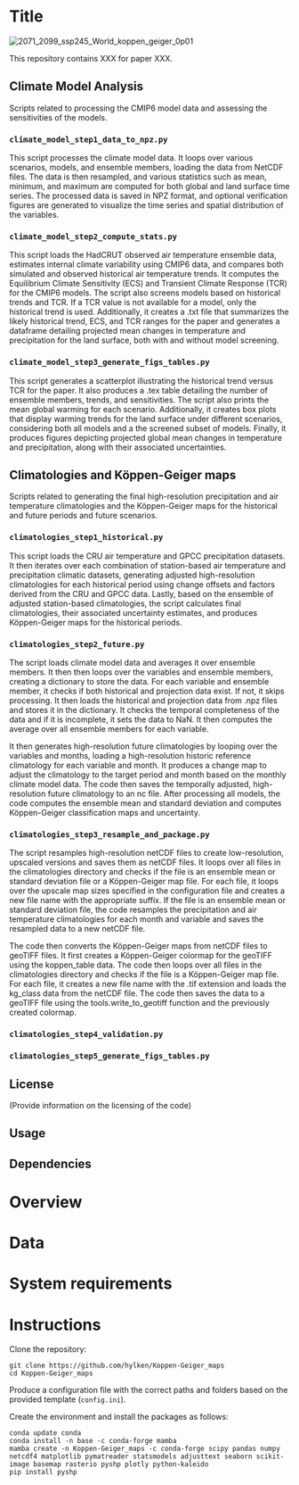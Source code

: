 
# Title

![2071_2099_ssp245_World_koppen_geiger_0p01](https://github.com/hylken/Koppen-Geiger_maps/assets/122258032/41fedb32-30a5-4d43-a167-9a60e6063b31)


This repository contains XXX for paper XXX.

## Climate Model Analysis

Scripts related to processing the CMIP6 model data and assessing the sensitivities of the models.

### `climate_model_step1_data_to_npz.py`

This script processes the climate model data. It loops over various scenarios, models, and ensemble members, loading the data from NetCDF files. The data is then resampled, and various statistics such as mean, minimum, and maximum are computed for both global and land surface time series. The processed data is saved in NPZ format, and optional verification figures are generated to visualize the time series and spatial distribution of the variables.

### `climate_model_step2_compute_stats.py`

This script loads the HadCRUT observed air temperature ensemble data, estimates internal climate variability using CMIP6 data, and compares both simulated and observed historical air temperature trends. It computes the Equilibrium Climate Sensitivity (ECS) and Transient Climate Response (TCR) for the CMIP6 models. The script also screens models based on historical trends and TCR. If a TCR value is not available for a model, only the historical trend is used. Additionally, it creates a .txt file that summarizes the likely historical trend, ECS, and TCR ranges for the paper and generates a dataframe detailing projected mean changes in temperature and precipitation for the land surface, both with and without model screening.

### `climate_model_step3_generate_figs_tables.py`

This script generates a scatterplot illustrating the historical trend versus TCR for the paper. It also produces a .tex table detailing the number of ensemble members, trends, and sensitivities. The script also prints the mean global warming for each scenario. Additionally, it creates box plots that display warming trends for the land surface under different scenarios, considering both all models and a the screened subset of models. Finally, it produces figures depicting projected global mean changes in temperature and precipitation, along with their associated uncertainties.

## Climatologies and Köppen-Geiger maps

Scripts related to generating the final high-resolution precipitation and air temperature climatologies and the Köppen-Geiger maps for the historical and future periods and future scenarios.

### `climatologies_step1_historical.py`

This script loads the CRU air temperature and GPCC precipitation datasets. It then iterates over each combination of station-based air temperature and precipitation climatic datasets, generating adjusted high-resolution climatologies for each historical period using change offsets and factors derived from the CRU and GPCC data. Lastly, based on the ensemble of adjusted station-based climatologies, the script calculates final climatologies, their associated uncertainty estimates, and produces Köppen-Geiger maps for the historical periods.

### `climatologies_step2_future.py`
The script loads climate model data and averages it over ensemble members. It then then loops over the variables and ensemble members, creating a dictionary to store the data. For each variable and ensemble member, it checks if both historical and projection data exist. If not, it skips processing. It then loads the historical and projection data from .npz files and stores it in the dictionary. It checks the temporal completeness of the data and if it is incomplete, it sets the data to NaN. It then computes the average over all ensemble members for each variable.

It then generates high-resolution future climatologies by looping over the variables and months, loading a high-resolution historic reference climatology for each variable and month. It produces a change map to adjust the climatology to the target period and month based on the monthly climate model data. The code then saves the temporally adjusted, high-resolution future climatology to an nc file. After processing all models, the code computes the ensemble mean and standard deviation and computes Köppen-Geiger classification maps and uncertainty.

### `climatologies_step3_resample_and_package.py`

The script resamples high-resolution netCDF files to create low-resolution, upscaled versions and saves them as netCDF files. It loops over all files in the climatologies directory and checks if the file is an ensemble mean or standard deviation file or a Köppen-Geiger map file. For each file, it loops over the upscale map sizes specified in the configuration file and creates a new file name with the appropriate suffix. If the file is an ensemble mean or standard deviation file, the code resamples the precipitation and air temperature climatologies for each month and variable and saves the resampled data to a new netCDF file.

The code then converts the Köppen-Geiger maps from netCDF files to geoTIFF files. It first creates a Köppen-Geiger colormap for the geoTIFF using the koppen_table data. The code then loops over all files in the climatologies directory and checks if the file is a Köppen-Geiger map file. For each file, it creates a new file name with the .tif extension and loads the kg_class data from the netCDF file. The code then saves the data to a geoTIFF file using the tools.write_to_geotiff function and the previously created colormap.

### `climatologies_step4_validation.py`

### `climatologies_step5_generate_figs_tables.py`

## License

(Provide information on the licensing of the code)

## Usage

## Dependencies

# Overview

# Data

# System requirements


# Instructions

Clone the repository:
```
git clone https://github.com/hylken/Koppen-Geiger_maps
cd Koppen-Geiger_maps
```
Produce a configuration file with the correct paths and folders based on the provided template (`config.ini`).

Create the environment and install the packages as follows:
```
conda update conda
conda install -n base -c conda-forge mamba
mamba create -n Koppen-Geiger_maps -c conda-forge scipy pandas numpy netcdf4 matplotlib pymatreader statsmodels adjusttext seaborn scikit-image basemap rasterio pyshp plotly python-kaleido
pip install pyshp
```

